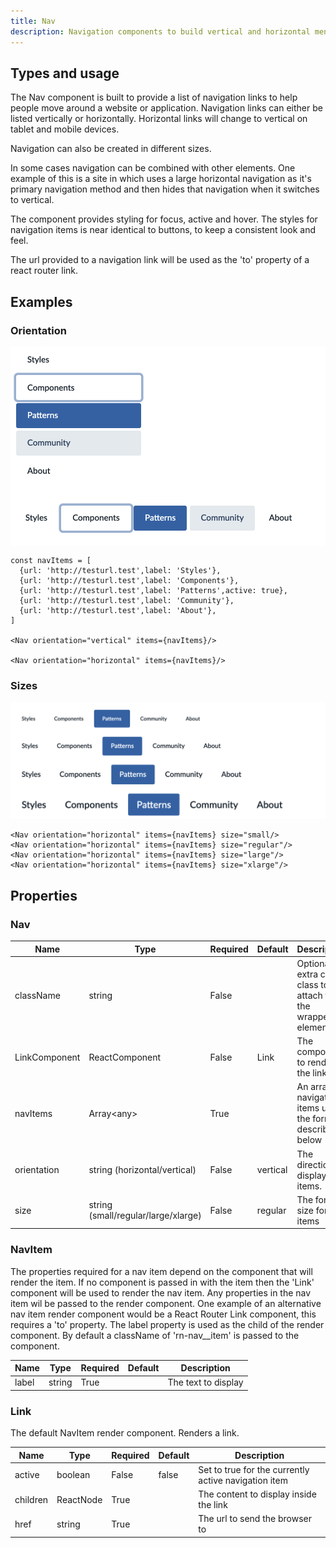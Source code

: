 ```yaml
---
title: Nav
description: Navigation components to build vertical and horizontal menus
---
```


## Types and usage

The Nav component is built to provide a list of navigation links
to help people move around a website or application. Navigation
links can either be listed vertically or horizontally. Horizontal
links will change to vertical on tablet and mobile devices.

Navigation can also be created in different sizes.

In some cases navigation can be combined with other elements. One
example of this is a site in which uses a large horizontal
navigation as it's primary navigation method and then hides that
navigation when it switches to vertical.

The component provides styling for focus, active and hover. The styles 
for navigation items is near identical to buttons, to keep a consistent 
look and feel.

The url provided to a navigation link will be used as the 'to' property of
a react router link.

## Examples

### Orientation 
<div style="background:white">
  <img src="images/nav-vertical.png" width="232" /><br/>
  <img src="images/nav-horizontal.png" width="495" />
</div>

```
const navItems = [
  {url: 'http://testurl.test',label: 'Styles'},
  {url: 'http://testurl.test',label: 'Components'},
  {url: 'http://testurl.test',label: 'Patterns',active: true},
  {url: 'http://testurl.test',label: 'Community'},
  {url: 'http://testurl.test',label: 'About'},
]

<Nav orientation="vertical" items={navItems}/>

<Nav orientation="horizontal" items={navItems}/>
```

### Sizes
<img src="images/nav-sizes.png" width="675" />

```
<Nav orientation="horizontal" items={navItems} size="small/>
<Nav orientation="horizontal" items={navItems} size="regular"/>
<Nav orientation="horizontal" items={navItems} size="large"/>
<Nav orientation="horizontal" items={navItems} size="xlarge"/>
```

## Properties
### Nav

| Name          | Type           | Required | Default  | Description
| ---------     | -------------- | -------- | -------  | -----------
| className     | string         | False    |          | Optional extra css class to attach to the wrapper element
| LinkComponent | ReactComponent | False    | Link     | The component to render the link          |
| navItems      | Array\<any\>   | True     |          | An array of navigation items using the format described below |
| orientation   | string (horizontal/vertical)| False    | vertical | The direction to display the items.  |
| size          | string (small/regular/large/xlarge) | False    | regular  | The font size for items  |

### NavItem

The properties required for a nav item depend on the component that will render the item. If no component is passed in with
the item then the 'Link' component will be used to render the nav item. Any properties in the nav item wil be passed to the
render component. One example of an alternative nav item render component would be a React Router Link component, this 
requires a 'to' property. The label property is used as the child of the render component. By default a className of 
'rn-nav__item' is passed to the component.

| Name        | Type            | Required | Default  | Description
| ---------   | --------------- | -------- | -------  | -----------
| label       | string          | True     |          | The text to display |

### Link

The default NavItem render component. Renders a link.

| Name        | Type           | Required | Default  | Description
| ---------   | -------------- | -------- | -------  | -----------
| active      | boolean        | False    | false    | Set to true for the currently active navigation item |
| children    | ReactNode      | True     |          | The content to display inside the link |
| href        | string         | True     |          | The url to send the browser to |
